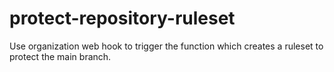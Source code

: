 # protect-repository-ruleset
Use organization web hook to trigger the function which creates a ruleset to protect the main branch.
